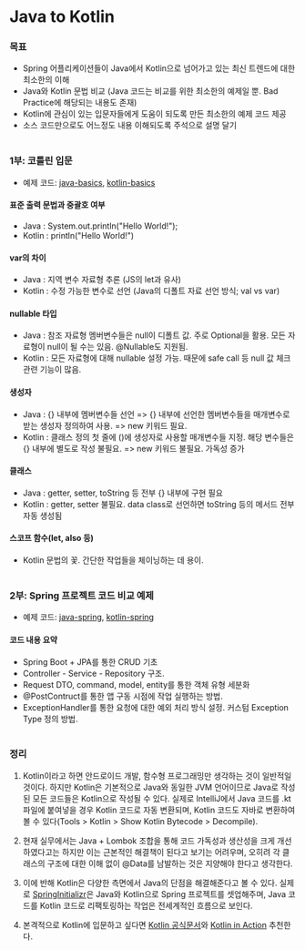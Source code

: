 # Java to Kotlin

### 목표

- Spring 어플리케이션들이 Java에서 Kotlin으로 넘어가고 있는 최신 트렌드에 대한 최소한의 이해
- Java와 Kotlin 문법 비교 (Java 코드는 비교를 위한 최소한의 예제일 뿐. Bad Practice에 해당되는 내용도 존재)
- Kotlin에 관심이 있는 입문자들에게 도움이 되도록 만든 최소한의 예제 코드 제공
- 소스 코드만으로도 어느정도 내용 이해되도록 주석으로 설명 달기
  <br></br>

### 1부: 코틀린 입문

- 예제 코드: [java-basics](https://github.com/bugoverdose/java-to-kotlin/blob/master/java-basics/src/main/java/com/example/javabasics/JavaBasicsApplication.java), [kotlin-basics](https://github.com/bugoverdose/java-to-kotlin/blob/master/kotlin-basics/src/main/kotlin/com/example/kotlinbasics/KotlinBasicsApplication.kt)

#### 표준 출력 문법과 중괄호 여부

- Java : System.out.println("Hello World!");
- Kotlin : println("Hello World!")

#### var의 차이

- Java : 지역 변수 자료형 추론 (JS의 let과 유사)
- Kotlin : 수정 가능한 변수로 선언 (Java의 디폴트 자료 선언 방식; val vs var)

#### nullable 타입

- Java : 참조 자료형 멤버변수들은 null이 디폴트 값. 주로 Optional을 활용. 모든 자료형이 null이 될 수는 있음. @Nullable도 지원됨.
- Kotlin : 모든 자료형에 대해 nullable 설정 가능. 때문에 safe call 등 null 값 체크 관련 기능이 많음.

#### 생성자

- Java : {} 내부에 멤버변수들 선언 => {} 내부에 선언한 멤버변수들을 매개변수로 받는 생성자 정의하여 사용. => new 키워드 필요.
- Kotlin : 클래스 정의 첫 줄에 ()에 생성자로 사용할 매개변수들 지정. 해당 변수들은 {} 내부에 별도로 작성 불필요. => new 키워드 불필요. 가독성 증가

#### 클래스

- Java : getter, setter, toString 등 전부 {} 내부에 구현 필요
- Kotlin : getter, setter 불필요. data class로 선언하면 toString 등의 메서드 전부 자동 생성됨

#### 스코프 함수(let, also 등)

- Kotlin 문법의 꽃. 간단한 작업들을 체이닝하는 데 용이.
  <br></br>

### 2부: Spring 프로젝트 코드 비교 예제

- 예제 코드: [java-spring](https://github.com/bugoverdose/java-to-kotlin/blob/master/java-spring/src/main/java/com/example/javaspring/JavaSpringApplication.java), [kotlin-spring](https://github.com/bugoverdose/java-to-kotlin/blob/master/kotlin-spring/src/main/kotlin/com/example/kotlinspring/KotlinSpringApplication.kt)

#### 코드 내용 요약

- Spring Boot + JPA를 통한 CRUD 기초
- Controller - Service - Repository 구조.
- Request DTO, command, model, entity를 통한 객체 유형 세분화
- @PostContruct를 통한 앱 구동 시점에 작업 실행하는 방법.
- ExceptionHandler를 통한 요청에 대한 예외 처리 방식 설정. 커스텀 Exception Type 정의 방법.
  <br></br>

### 정리

1. Kotlin이라고 하면 안드로이드 개발, 함수형 프로그래밍만 생각하는 것이 일반적일 것이다. 하지만 Kotlin은 기본적으로 Java와 동일한 JVM 언어이므로 Java로 작성된 모든 코드들은 Kotlin으로 작성될 수 있다. 실제로 IntelliJ에서 Java 코드를 .kt 파일에 붙여넣을 경우 Kotlin 코드로 자동 변환되며, Kotlin 코드도 자바로 변환하여 볼 수 있다(Tools > Kotlin > Show Kotlin Bytecode > Decompile).
2. 현재 실무에서는 Java + Lombok 조합을 통해 코드 가독성과 생산성을 크게 개선하였다고는 하지만 이는 근본적인 해결책이 된다고 보기는 어려우며, 오히려 각 클래스의 구조에 대한 이해 없이 @Data를 남발하는 것은 지양해야 한다고 생각한다.

3. 이에 반해 Kotlin은 다양한 측면에서 Java의 단점을 해결해준다고 볼 수 있다. 실제로 [SpringInitializr](https://start.spring.io/)은 Java와 Kotlin으로 Spring 프로젝트를 셋업해주며, Java 코드를 Kotlin 코드로 리팩토링하는 작업은 전세계적인 흐름으로 보인다.

4. 본격적으로 Kotlin에 입문하고 싶다면 [Kotlin 공식문서](https://kotlinlang.org/docs/home.html)와 [Kotlin in Action](http://www.kyobobook.co.kr/product/detailViewKor.laf?ejkGb=KOR&mallGb=KOR&barcode=9791161750712&orderClick=LEa&Kc=) 추천한다.
